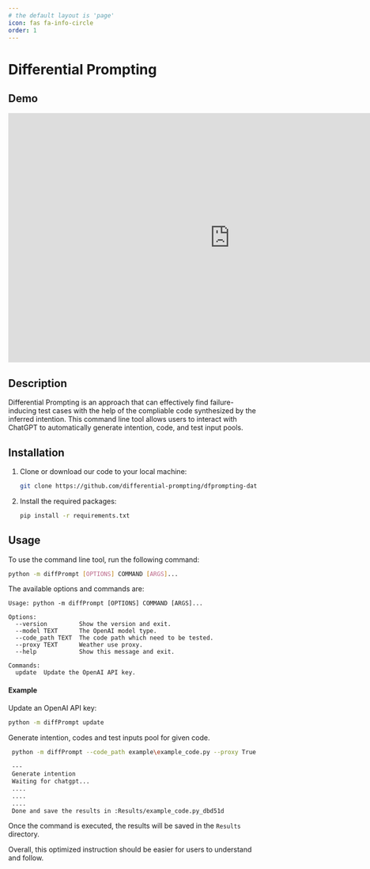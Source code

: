 ```yaml
---
# the default layout is 'page'
icon: fas fa-info-circle
order: 1
---
```


# Differential Prompting

## Demo

<iframe width="896" height="504" src="https://www.youtube.com/embed/BKdGuEy--UQ" title="YouTube video player" frameborder="0" allow="accelerometer; autoplay; clipboard-write; encrypted-media; gyroscope; picture-in-picture; web-share" allowfullscreen></iframe> 

## Description

Differential Prompting is an approach that can effectively find failure-inducing test cases with the help of the compliable code synthesized by the inferred intention. This command line tool allows users to interact with ChatGPT to automatically generate intention, code, and test input pools.

## Installation

1. Clone or download our code to your local machine:

   ```bash
   git clone https://github.com/differential-prompting/dfprompting-database
   ```

2. Install the required packages:

   ```bash
   pip install -r requirements.txt
   ```

## Usage

To use the command line tool, run the following command:

```bash
python -m diffPrompt [OPTIONS] COMMAND [ARGS]...
```

The available options and commands are:

```
Usage: python -m diffPrompt [OPTIONS] COMMAND [ARGS]...

Options:
  --version         Show the version and exit.
  --model TEXT      The OpenAI model type.
  --code_path TEXT  The code path which need to be tested.
  --proxy TEXT      Weather use proxy.
  --help            Show this message and exit.

Commands:
  update  Update the OpenAI API key.
```

#### Example

Update an OpenAI API key:

```bash
python -m diffPrompt update
```

Generate intention, codes and test inputs pool for given code.

```bash
 python -m diffPrompt --code_path example\example_code.py --proxy True 
 
 ---
 Generate intention
 Waiting for chatgpt...
 ....
 ....
 ....
 Done and save the results in :Results/example_code.py_dbd51d 
```

Once the command is executed, the results will be saved in the `Results` directory.

Overall, this optimized instruction should be easier for users to understand and follow.
